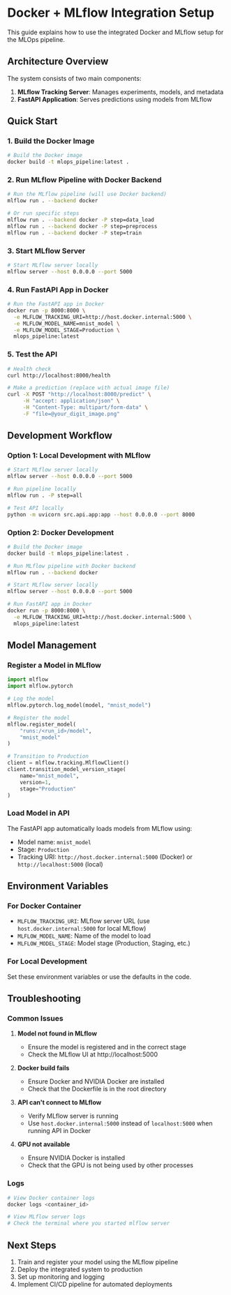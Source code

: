 # Docker + MLflow Integration Setup

This guide explains how to use the integrated Docker and MLflow setup for the MLOps pipeline.

## Architecture Overview

The system consists of two main components:
1. **MLflow Tracking Server**: Manages experiments, models, and metadata
2. **FastAPI Application**: Serves predictions using models from MLflow

## Quick Start

### 1. Build the Docker Image

```bash
# Build the Docker image
docker build -t mlops_pipeline:latest .
```

### 2. Run MLflow Pipeline with Docker Backend

```bash
# Run the MLflow pipeline (will use Docker backend)
mlflow run . --backend docker

# Or run specific steps
mlflow run . --backend docker -P step=data_load
mlflow run . --backend docker -P step=preprocess
mlflow run . --backend docker -P step=train
```

### 3. Start MLflow Server

```bash
# Start MLflow server locally
mlflow server --host 0.0.0.0 --port 5000
```

### 4. Run FastAPI App in Docker

```bash
# Run the FastAPI app in Docker
docker run -p 8000:8000 \
  -e MLFLOW_TRACKING_URI=http://host.docker.internal:5000 \
  -e MLFLOW_MODEL_NAME=mnist_model \
  -e MLFLOW_MODEL_STAGE=Production \
  mlops_pipeline:latest
```

### 5. Test the API

```bash
# Health check
curl http://localhost:8000/health

# Make a prediction (replace with actual image file)
curl -X POST "http://localhost:8000/predict" \
     -H "accept: application/json" \
     -H "Content-Type: multipart/form-data" \
     -F "file=@your_digit_image.png"
```

## Development Workflow

### Option 1: Local Development with MLflow
```bash
# Start MLflow server locally
mlflow server --host 0.0.0.0 --port 5000

# Run pipeline locally
mlflow run . -P step=all

# Test API locally
python -m uvicorn src.api.app:app --host 0.0.0.0 --port 8000
```

### Option 2: Docker Development
```bash
# Build the Docker image
docker build -t mlops_pipeline:latest .

# Run MLflow pipeline with Docker backend
mlflow run . --backend docker

# Start MLflow server locally
mlflow server --host 0.0.0.0 --port 5000

# Run FastAPI app in Docker
docker run -p 8000:8000 \
  -e MLFLOW_TRACKING_URI=http://host.docker.internal:5000 \
  mlops_pipeline:latest
```

## Model Management

### Register a Model in MLflow
```python
import mlflow
import mlflow.pytorch

# Log the model
mlflow.pytorch.log_model(model, "mnist_model")

# Register the model
mlflow.register_model(
    "runs:/<run_id>/model",
    "mnist_model"
)

# Transition to Production
client = mlflow.tracking.MlflowClient()
client.transition_model_version_stage(
    name="mnist_model",
    version=1,
    stage="Production"
)
```

### Load Model in API
The FastAPI app automatically loads models from MLflow using:
- Model name: `mnist_model`
- Stage: `Production`
- Tracking URI: `http://host.docker.internal:5000` (Docker) or `http://localhost:5000` (local)

## Environment Variables

### For Docker Container
- `MLFLOW_TRACKING_URI`: MLflow server URL (use `host.docker.internal:5000` for local MLflow)
- `MLFLOW_MODEL_NAME`: Name of the model to load
- `MLFLOW_MODEL_STAGE`: Model stage (Production, Staging, etc.)

### For Local Development
Set these environment variables or use the defaults in the code.

## Troubleshooting

### Common Issues

1. **Model not found in MLflow**
   - Ensure the model is registered and in the correct stage
   - Check the MLflow UI at http://localhost:5000

2. **Docker build fails**
   - Ensure Docker and NVIDIA Docker are installed
   - Check that the Dockerfile is in the root directory

3. **API can't connect to MLflow**
   - Verify MLflow server is running
   - Use `host.docker.internal:5000` instead of `localhost:5000` when running API in Docker

4. **GPU not available**
   - Ensure NVIDIA Docker is installed
   - Check that the GPU is not being used by other processes

### Logs
```bash
# View Docker container logs
docker logs <container_id>

# View MLflow server logs
# Check the terminal where you started mlflow server
```

## Next Steps

1. Train and register your model using the MLflow pipeline
2. Deploy the integrated system to production
3. Set up monitoring and logging
4. Implement CI/CD pipeline for automated deployments 